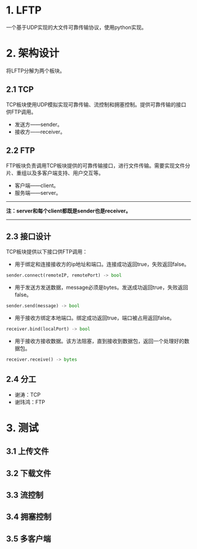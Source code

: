# 1. LFTP
一个基于UDP实现的大文件可靠传输协议，使用python实现。

# 2. 架构设计
将LFTP分解为两个板块。

## 2.1 TCP
TCP板块使用UDP模拟实现可靠传输、流控制和拥塞控制。提供可靠传输的接口供FTP调用。
- 发送方——sender。
- 接收方——receiver。

## 2.2 FTP
FTP板块负责调用TCP板块提供的可靠传输接口，进行文件传输。需要实现文件分片、重组以及多客户端支持、用户交互等。
- 客户端——client。
- 服务端——server。

---

**注：server和每个client都既是sender也是receiver。**

---

## 2.3 接口设计
TCP板块提供以下接口供FTP调用：

- 用于绑定和连接接收方的ip地址和端口。连接成功返回true，失败返回false。
```python
sender.connect(remoteIP, remotePort) -> bool
```

- 用于发送方发送数据，message必须是bytes。发送成功返回true，失败返回false。
```python
sender.send(message) -> bool
```

- 用于接收方绑定本地端口。绑定成功返回true，端口被占用返回false。
```python
receiver.bind(localPort) -> bool
```

- 用于接收方接收数据。该方法阻塞，直到接收到数据包，返回一个处理好的数据包。
```python
receiver.receive() -> bytes
```

## 2.4 分工
- 谢涛：TCP
- 谢玮鸿：FTP

# 3. 测试

## 3.1 上传文件
## 3.2 下载文件
## 3.3 流控制
## 3.4 拥塞控制
## 3.5 多客户端
